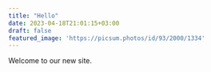 ```yaml
---
title: "Hello"
date: 2023-04-18T21:01:15+03:00
draft: false
featured_image: 'https://picsum.photos/id/93/2000/1334'
---
```


Welcome to our new site.
